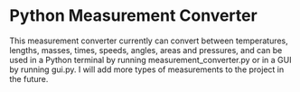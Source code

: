 # Python Measurement Converter
This measurement converter currently can convert between temperatures, lengths, masses, times, speeds, angles, areas and pressures, and can be used in a Python terminal by running measurement_converter.py or in a GUI by running gui.py. I will add more types of measurements to the project in the future.